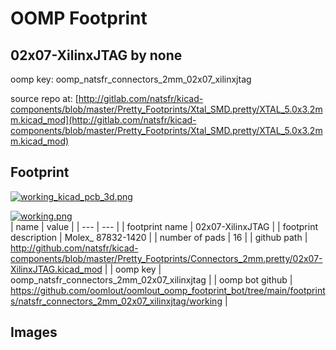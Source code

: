 # OOMP Footprint  
## 02x07-XilinxJTAG  by none  
  
oomp key: oomp_natsfr_connectors_2mm_02x07_xilinxjtag  
  
source repo at: [http://gitlab.com/natsfr/kicad-components/blob/master/Pretty_Footprints/Xtal_SMD.pretty/XTAL_5.0x3.2mm.kicad_mod](http://gitlab.com/natsfr/kicad-components/blob/master/Pretty_Footprints/Xtal_SMD.pretty/XTAL_5.0x3.2mm.kicad_mod)  
## Footprint  
  
[![working_kicad_pcb_3d.png](working_kicad_pcb_3d_600.png)](working_kicad_pcb_3d.png)  
  
[![working.png](working_600.png)](working.png)  
| name | value | 
| --- | --- | 
| footprint name | 02x07-XilinxJTAG | 
| footprint description | Molex_ 87832-1420 | 
| number of pads | 16 | 
| github path | http://github.com/natsfr/kicad-components/blob/master/Pretty_Footprints/Connectors_2mm.pretty/02x07-XilinxJTAG.kicad_mod | 
| oomp key | oomp_natsfr_connectors_2mm_02x07_xilinxjtag | 
| oomp bot github | https://github.com/oomlout/oomlout_oomp_footprint_bot/tree/main/footprints/natsfr_connectors_2mm_02x07_xilinxjtag/working | 
## Images  
